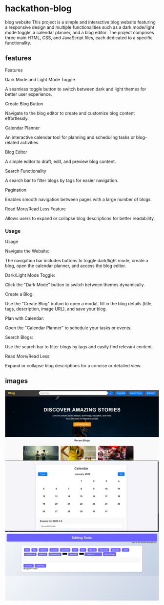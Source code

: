 # hackathon-blog
blog website
This project is a simple and interactive blog website featuring a responsive design and multiple functionalities such as a dark mode/light mode toggle, a calendar planner, and a blog editor. The project comprises three main HTML, CSS, and JavaScript files, each dedicated to a specific functionality.
## features
Features

Dark Mode and Light Mode Toggle

A seamless toggle button to switch between dark and light themes for better user experience.

Create Blog Button

Navigate to the blog editor to create and customize blog content effortlessly.

Calendar Planner

An interactive calendar tool for planning and scheduling tasks or blog-related activities.

Blog Editor

A simple editor to draft, edit, and preview blog content.

Search Functionality

A search bar to filter blogs by tags for easier navigation.

Pagination

Enables smooth navigation between pages with a large number of blogs.

Read More/Read Less Feature

Allows users to expand or collapse blog descriptions for better readability.
### Usage
Usage

Navigate the Website:

The navigation bar includes buttons to toggle dark/light mode, create a blog, open the calendar planner, and access the blog editor.

Dark/Light Mode Toggle:

Click the "Dark Mode" button to switch between themes dynamically.

Create a Blog:

Use the "Create Blog" button to open a modal, fill in the blog details (title, tags, description, image URL), and save your blog.

Plan with Calendar:

Open the "Calendar Planner" to schedule your tasks or events.

Search Blogs:

Use the search bar to filter blogs by tags and easily find relevant content.

Read More/Read Less:

Expand or collapse blog descriptions for a concise or detailed view.

## images
![homet](home.png)
![calender](calender.png)
![editor](editor.png)


